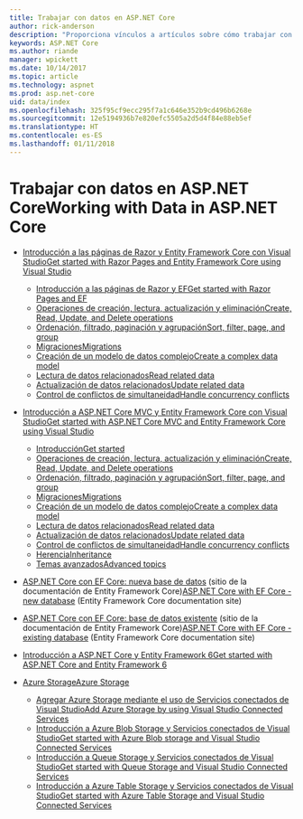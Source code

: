 ```yaml
---
title: Trabajar con datos en ASP.NET Core
author: rick-anderson
description: "Proporciona vínculos a artículos sobre cómo trabajar con datos. En muchos se usa Entity Framework Core."
keywords: ASP.NET Core
ms.author: riande
manager: wpickett
ms.date: 10/14/2017
ms.topic: article
ms.technology: aspnet
ms.prod: asp.net-core
uid: data/index
ms.openlocfilehash: 325f95cf9ecc295f7a1c646e352b9cd496b6268e
ms.sourcegitcommit: 12e5194936b7e820efc5505a2d5d4f84e88eb5ef
ms.translationtype: HT
ms.contentlocale: es-ES
ms.lasthandoff: 01/11/2018
---
```

# <a name="working-with-data-in-aspnet-core"></a><span data-ttu-id="26e6d-105">Trabajar con datos en ASP.NET Core</span><span class="sxs-lookup"><span data-stu-id="26e6d-105">Working with Data in ASP.NET Core</span></span> 

* [<span data-ttu-id="26e6d-106">Introducción a las páginas de Razor y Entity Framework Core con Visual Studio</span><span class="sxs-lookup"><span data-stu-id="26e6d-106">Get started with Razor Pages and Entity Framework Core using Visual Studio</span></span>](xref:data/ef-rp/index)

   * [<span data-ttu-id="26e6d-107">Introducción a las páginas de Razor y EF</span><span class="sxs-lookup"><span data-stu-id="26e6d-107">Get started with Razor Pages and EF</span></span>](xref:data/ef-rp/intro)
   * [<span data-ttu-id="26e6d-108">Operaciones de creación, lectura, actualización y eliminación</span><span class="sxs-lookup"><span data-stu-id="26e6d-108">Create, Read, Update, and Delete operations</span></span>](xref:data/ef-rp/crud)
   * [<span data-ttu-id="26e6d-109">Ordenación, filtrado, paginación y agrupación</span><span class="sxs-lookup"><span data-stu-id="26e6d-109">Sort, filter, page, and group</span></span>](xref:data/ef-rp/sort-filter-page)
   * [<span data-ttu-id="26e6d-110">Migraciones</span><span class="sxs-lookup"><span data-stu-id="26e6d-110">Migrations</span></span>](xref:data/ef-rp/migrations)
   * [<span data-ttu-id="26e6d-111">Creación de un modelo de datos complejo</span><span class="sxs-lookup"><span data-stu-id="26e6d-111">Create a complex data model</span></span>](xref:data/ef-rp/complex-data-model)
   * [<span data-ttu-id="26e6d-112">Lectura de datos relacionados</span><span class="sxs-lookup"><span data-stu-id="26e6d-112">Read related data</span></span>](xref:data/ef-rp/read-related-data)
   * [<span data-ttu-id="26e6d-113">Actualización de datos relacionados</span><span class="sxs-lookup"><span data-stu-id="26e6d-113">Update related data</span></span>](xref:data/ef-rp/update-related-data)
   * [<span data-ttu-id="26e6d-114">Control de conflictos de simultaneidad</span><span class="sxs-lookup"><span data-stu-id="26e6d-114">Handle concurrency conflicts</span></span>](xref:data/ef-rp/concurrency)

*   [<span data-ttu-id="26e6d-115">Introducción a ASP.NET Core MVC y Entity Framework Core con Visual Studio</span><span class="sxs-lookup"><span data-stu-id="26e6d-115">Get started with ASP.NET Core MVC and Entity Framework Core using Visual Studio</span></span>](ef-mvc/index.md)
    *   [<span data-ttu-id="26e6d-116">Introducción</span><span class="sxs-lookup"><span data-stu-id="26e6d-116">Get started</span></span>](ef-mvc/intro.md)
    *   [<span data-ttu-id="26e6d-117">Operaciones de creación, lectura, actualización y eliminación</span><span class="sxs-lookup"><span data-stu-id="26e6d-117">Create, Read, Update, and Delete operations</span></span>](xref:data/ef-mvc/crud)
    *   [<span data-ttu-id="26e6d-118">Ordenación, filtrado, paginación y agrupación</span><span class="sxs-lookup"><span data-stu-id="26e6d-118">Sort, filter, page, and group</span></span>](xref:data/ef-mvc/sort-filter-page)
    *   [<span data-ttu-id="26e6d-119">Migraciones</span><span class="sxs-lookup"><span data-stu-id="26e6d-119">Migrations</span></span>](xref:data/ef-mvc/migrations)
    *   [<span data-ttu-id="26e6d-120">Creación de un modelo de datos complejo</span><span class="sxs-lookup"><span data-stu-id="26e6d-120">Create a complex data model</span></span>](ef-mvc/complex-data-model.md)
    *   [<span data-ttu-id="26e6d-121">Lectura de datos relacionados</span><span class="sxs-lookup"><span data-stu-id="26e6d-121">Read related data</span></span>](ef-mvc/read-related-data.md)
    *   [<span data-ttu-id="26e6d-122">Actualización de datos relacionados</span><span class="sxs-lookup"><span data-stu-id="26e6d-122">Update related data</span></span>](ef-mvc/update-related-data.md)
    *   [<span data-ttu-id="26e6d-123">Control de conflictos de simultaneidad</span><span class="sxs-lookup"><span data-stu-id="26e6d-123">Handle concurrency conflicts</span></span>](ef-mvc/concurrency.md)
    *   [<span data-ttu-id="26e6d-124">Herencia</span><span class="sxs-lookup"><span data-stu-id="26e6d-124">Inheritance</span></span>](ef-mvc/inheritance.md)
    *   [<span data-ttu-id="26e6d-125">Temas avanzados</span><span class="sxs-lookup"><span data-stu-id="26e6d-125">Advanced topics</span></span>](ef-mvc/advanced.md)
* <span data-ttu-id="26e6d-126">[ASP.NET Core con EF Core: nueva base de datos](https://docs.microsoft.com/ef/core/get-started/aspnetcore/new-db) (sitio de la documentación de Entity Framework Core)</span><span class="sxs-lookup"><span data-stu-id="26e6d-126">[ASP.NET Core with EF Core - new database](https://docs.microsoft.com/ef/core/get-started/aspnetcore/new-db) (Entity Framework Core documentation site)</span></span>
* <span data-ttu-id="26e6d-127">[ASP.NET Core con EF Core: base de datos existente](https://docs.microsoft.com/ef/core/get-started/aspnetcore/existing-db) (sitio de la documentación de Entity Framework Core)</span><span class="sxs-lookup"><span data-stu-id="26e6d-127">[ASP.NET Core with EF Core - existing database](https://docs.microsoft.com/ef/core/get-started/aspnetcore/existing-db) (Entity Framework Core documentation site)</span></span>
*   [<span data-ttu-id="26e6d-128">Introducción a ASP.NET Core y Entity Framework 6</span><span class="sxs-lookup"><span data-stu-id="26e6d-128">Get started with ASP.NET Core and Entity Framework 6</span></span>](entity-framework-6.md)
*   [<span data-ttu-id="26e6d-129">Azure Storage</span><span class="sxs-lookup"><span data-stu-id="26e6d-129">Azure Storage</span></span>](azure-storage/index.md)
    *   [<span data-ttu-id="26e6d-130">Agregar Azure Storage mediante el uso de Servicios conectados de Visual Studio</span><span class="sxs-lookup"><span data-stu-id="26e6d-130">Add Azure Storage by using Visual Studio Connected Services</span></span>](https://azure.microsoft.com/documentation/articles/vs-azure-tools-connected-services-storage/)
    *   [<span data-ttu-id="26e6d-131">Introducción a Azure Blob Storage y Servicios conectados de Visual Studio</span><span class="sxs-lookup"><span data-stu-id="26e6d-131">Get started with Azure Blob storage and Visual Studio Connected Services</span></span>](https://azure.microsoft.com/documentation/articles/vs-storage-aspnet5-getting-started-blobs/)
    *   [<span data-ttu-id="26e6d-132">Introducción a Queue Storage y Servicios conectados de Visual Studio</span><span class="sxs-lookup"><span data-stu-id="26e6d-132">Get started with Queue Storage and Visual Studio Connected Services</span></span>](https://azure.microsoft.com/documentation/articles/vs-storage-aspnet5-getting-started-queues/)
    *   [<span data-ttu-id="26e6d-133">Introducción a Azure Table Storage y Servicios conectados de Visual Studio</span><span class="sxs-lookup"><span data-stu-id="26e6d-133">Get started with Azure Table Storage and Visual Studio Connected Services</span></span>](https://azure.microsoft.com/documentation/articles/vs-storage-aspnet5-getting-started-tables/)

